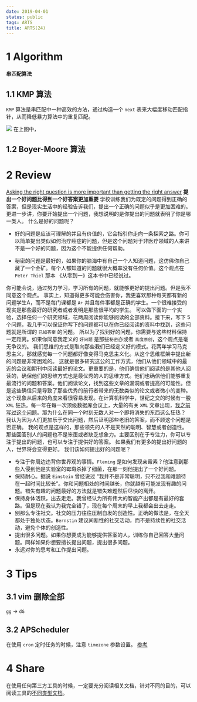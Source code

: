 ```yaml
---
date: 2019-04-01
status: public
tags: ARTS
title: ARTS(24)
---
```


# 1 Algorithm
**串匹配算法**
## 1.1 KMP 算法
`KMP` 算法是串匹配中一种高效的方法，通过构造一个 `next` 表来大幅度移动匹配指针，从而降低暴力算法中的重复匹配。

![](./_image/2019-04-05-14-57-36.jpg)
在上图中，
## 1.2 Boyer-Moore 算法

# 2 Review
[Asking the right question is more important than getting the right answer](https://lemire.me/blog/2018/12/06/asking-the-right-question-is-more-important-than-getting-the-right-answer/?utm_source=wanqu.co&utm_campaign=Wanqu+Daily&utm_medium=ios&nsukey=0d7l5lCPqRewi4loTtLnn8iD1qEE2FYO5N%2BlI4yoz6P8Vahjcz22PZztQ4fo1EgQh%2F0TKU3hsCn6zq4enephVlrUcszl1S1cZi32hgJH1wRZe407gmHyyFCNYywSAjLeHubdM9weuX60rRPaF8M%2BznjfoCpb%2BZd7BSZdwoDaTLqry33tChoZdCvCrR9qgUlO%2BTTabcpyihjR13lsQFFZsw%3D%3D)
**提出一个好问题比得到一个好答案更加重要**
学校训练我们为既定的问题得到正确的答案，但是现实生活中的经验告诉我们，提出一个正确的问题似乎是更加困难的。
更进一步讲，你要开始提出一个问题，我想说明的是你提出的问题就表明了你是哪一类人。
什么是好的问题呢？

- 好的问题是应该可理解的并且有价值的，它会指引你走向一条探索之路。你可以简单提出类似如何治疗癌症的问题，但是这个问题对于非医疗领域的人来讲不是一个好的问题，因为这个不能提供任何帮助。

- 秘密的问题是最好的，如果你的脑海中有自己一个人知道问题，这仿佛你自己藏了一个金矿。每个人都知道的问题就很大概率没有任何价值。这个观点在 `Peter Thiel` 那本 《从零到一》这本书中已经说过。


你可能会说，通过努力学习，学习所有的问题，就能够更好的提出问题。但是我不同意这个观点。
事实上，知道得更多可能会伤害你，我更喜欢那种每天都有新的问题学生A，而不是每门课都是 `A+` 并且每件事都是正确的学生。一个很难接受的现实是那些最好的研究者或者发明是那些很平均的学生。
可以做下面的一个实验，选择任何一个研究领域，花两周阅读你能够阅读的全部资料。接下来，写下 5 个问题，我几乎可以保证你写下的问题都可以在你已经阅读的资料中找到，这些问题就是所谓的 `已知答案` 的问题。
所以为了找到好的问题，你需要与这些材料保持一定距离。如果你同意我定义的 `好问题` 是那些`秘密`亦或者 `高度原创`，这个观点是毫无争议的。
我们思维的方式是取向那些我们已经定义好的模式。花两年学习马克思主义，那就感觉每一个问题都好像变得马克思主义化。从这个思维框架中提出新的问题是非常困难的。
这就是很多研究这公的工作方式，他们从他们领域中的最近的会议和期刊中阅读最好的论文。更重要的是，他们确信他们阅读的是其他人阅读的，确保他们的思维方式也是最优秀的人的思维方式。他们也确信他们能够重复最流行的问题和答案。他们阅读论文，找到这些文章的漏洞或者提高的可能性。但是这些确信只是导致了那些优秀的前行者带来的无数类似的论文或者微小的变种。
这个现象从后来的角度来看很容易发现。在计算机科学中，世纪之交的时候有一股 `XML` 狂热。每一年在每一次顶级数据库会议上，大量的有关 `XML` 文章出现，[我之前写过这个问题](https://lemire.me/blog/2013/01/14/xml-for-databases-a-dead-idea/)。那为什么在同一个时刻无数人对一个即将消失的东西这么狂热？
我认为因为人们更加乐于交出问题，然后证明那些老旧的答案，而不顾这个问题是否正确。
我的观点是这样的，那些领先的人不是天然的聪明、智慧或者创造性。那些回答别人的问题也不是笨蛋或者缺乏想象力。主要区别在于专注力，你可以专注于提出的问题，也可以专注于提供好的答案。
如果我们有更多的提出好问题的人，世界将会变得更好。
我们该如何提出好的问题呢？
- 专注于你周边违背你世界观的事情。`Fleming` 是如何发现亲霉素？他注意到那些入侵到他是实验室的霉斑杀掉了细菌，在那一刻他提出了一个好问题。
- 保持耐心。据说 `Einstein` 曾经说过 “我并不是非常聪明，只不过我和难题待在一起时间比较长”。你和问题相处的时间越长，你就越有可能发现有趣的问题。错失有趣的问题最好的方法就是错失难题然后尽快的离开。
- 保持身体活跃，出去走走。我曾经认为所有伟大的智能产出都是有最好的套路。但是现在我认为我完全错了，现在每个周末的早上我都会出去走走。
- 别那么专注社交。社交的压力往往压制自发的创造性。正确的做法是，在全天都处于独处状态。`Bernstin` 建议间断性的社交活动，而不是持续性的社交活动，避免个体的创造性。
- 提出很多问题。如果你想要成为能够提供答案的人，训练你自己回答大量问题。同样如果你想要擅长提出问题，提出很多问题。
- 永远对你的思考和工作提出问题。

# 3 Tips
## 3.1 vim 删除全部
`gg` -> `dG`
## 3.2 APScheduler 
在使用 `cron` 定时任务的时候，注意 `timezone`  参数设置。
[参考](https://apscheduler.readthedocs.io/en/latest/modules/triggers/cron.html)
# 4 Share
在使用任何第三方工具的时候，一定要充分阅读相关文档，针对不同的目的，可以阅读工具的[不同类型文档](https://gaufung.com/post/sheng-huo/arts-22#toc_1)。
